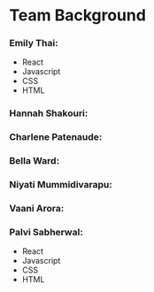 # Team Background

### Emily Thai:
* React
* Javascript
* CSS
* HTML
  
### Hannah Shakouri:

### Charlene Patenaude:

### Bella Ward:

### Niyati Mummidivarapu:

### Vaani Arora:

### Palvi Sabherwal:
* React
* Javascript
* CSS
* HTML
